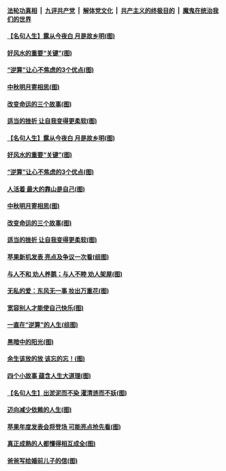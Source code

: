 ####  [法轮功真相](../../../../basic/blob/master/README.md?t=09121700) &nbsp;|&nbsp; [九评共产党](../../../../9ping.md/blob/master/README.md?t=09121700) &nbsp;|&nbsp; [解体党文化](../../../../jtdwh.md/blob/master/README.md?t=09121700)  &nbsp;|&nbsp; [共产主义的终极目的](../../../../gczydzjmd.md/blob/master/README.md?t=09121700) &nbsp;|&nbsp; [魔鬼在统治我们的世界](../../../../mgztzwmdsj.md/blob/master/README.md?t=09121700) 

#### [【名句人生】露从今夜白 月是故乡明(图)](../pages/p8/906558.md?t=09121700) 

#### [好风水的重要“关键”(图)](../pages/p8/907087.md?t=09121700) 

#### [“逆算”让心不焦虑的3个优点(图)](../pages/p8/907070.md?t=09121700) 

#### [中秋明月寄相思(图)](../pages/p8/906932.md?t=09121700) 

#### [改变命运的三个故事(图)](../pages/p8/906257.md?t=09121700) 

#### [适当的挫折 让自我变得更柔软(图)](../pages/p8/906984.md?t=09121700) 

#### [【名句人生】露从今夜白 月是故乡明(图)](../pages/p8/906558.md?t=09121700) 

#### [好风水的重要“关键”(图)](../pages/p8/907087.md?t=09121700) 

#### [“逆算”让心不焦虑的3个优点(图)](../pages/p8/907070.md?t=09121700) 

#### [人活着 最大的靠山是自己(图)](../pages/p8/906329.md?t=09121700) 

#### [中秋明月寄相思(图)](../pages/p8/906932.md?t=09121700) 

#### [改变命运的三个故事(图)](../pages/p8/906257.md?t=09121700) 

#### [适当的挫折 让自我变得更柔软(图)](../pages/p8/906984.md?t=09121700) 

#### [苹果新机发表 亮点及争议一次看(组图)](../pages/p8/906967.md?t=09121700) 

#### [与人不和 劝人养鹅；与人不睦 劝人架屋(图)](../pages/p8/906905.md?t=09121700) 

#### [无私的爱：东风无一事 妆出万重花(图)](../pages/p8/906862.md?t=09121700) 

#### [宽容别人才能使自己快乐(图)](../pages/p8/906553.md?t=09121700) 

#### [一直在“逆算”的人生(组图)](../pages/p8/906796.md?t=09121700) 

#### [黑暗中的阳光(图)](../pages/p8/904616.md?t=09121700) 

#### [余生该放的放 该忘的忘！(图)](../pages/p8/906090.md?t=09121700) 

#### [四个小故事 蕴含人生大道理(图)](../pages/p8/906252.md?t=09121700) 

#### [【名句人生】出淤泥而不染 濯清涟而不妖(图)](../pages/p8/906444.md?t=09121700) 

#### [迈向减少依赖的人生(图)](../pages/p8/906794.md?t=09121700) 

#### [苹果年度发表会将登场 可能亮点抢先看(图)](../pages/p8/906649.md?t=09121700) 

#### [真正成熟的人都懂得相互成全(图)](../pages/p8/906442.md?t=09121700) 

#### [爸爸写给婚前儿子的信(图)](../pages/p8/905680.md?t=09121700) 

